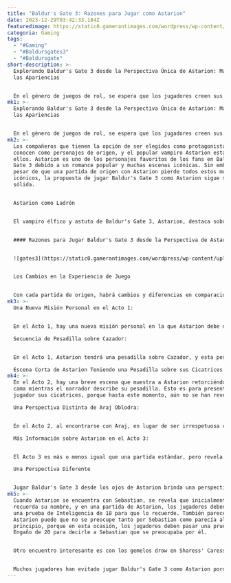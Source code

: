 ```yaml
---
title: "Baldur's Gate 3: Razones para Jugar como Astarion"
date: 2023-12-29T03:42:33.184Z
featuredimage: https://static0.gamerantimages.com/wordpress/wp-content/uploads/2023/12/case-to-play-as-astarion.JPEG?q=50&fit=contain&w=1140&h=&dpr=1.5
categoria: Gaming
tags:
  - "#Gaming"
  - "#Baldursgates3"
  - "#Baldursgate"
short-description: >-
  Explorando Baldur's Gate 3 desde la Perspectiva Única de Astarion: Más Allá de
  las Apariencias


  En el género de juegos de rol, se espera que los jugadores creen sus propios personajes, pero Baldur's Gate 3 es ligeramente diferente, ya que ofrece la
mk1: >-
  Explorando Baldur's Gate 3 desde la Perspectiva Única de Astarion: Más Allá de
  las Apariencias


  En el género de juegos de rol, se espera que los jugadores creen sus propios personajes, pero Baldur's Gate 3 es ligeramente diferente, ya que ofrece la opción de jugar desde la perspectiva de los compañeros de Baldur's Gate 3. Jugar como un compañero brinda una visión fresca de estos personajes y aporta nuevos conocimientos que no se verían necesariamente en una partida estándar.
mk2: >-
  Los compañeros que tienen la opción de ser elegidos como protagonistas se
  conocen como personajes de origen, y el popular vampiro Astarion está entre
  ellos. Astarion es uno de los personajes favoritos de los fans en Baldur's
  Gate 3 debido a un romance popular y muchas escenas icónicas. Sin embargo, a
  pesar de que una partida de origen con Astarion pierde todos estos momentos
  icónicos, la propuesta de jugar Baldur's Gate 3 como Astarion sigue siendo
  sólida.


  Astarion como Ladrón


  El vampiro élfico y astuto de Baldur's Gate 3, Astarion, destaca sobre los demás compañeros debido a su utilidad y la complejidad de su historia.


  #### Razones para Jugar Baldur's Gate 3 desde la Perspectiva de Astarion


  ![gates3](https://static0.gamerantimages.com/wordpress/wp-content/uploads/2023/10/baldur-s-gate-3-astarion-rogue-dagger.jpg?q=50&fit=crop&w=1500&dpr=1.5 "gates3")


  Los Cambios en la Experiencia de Juego


  Con cada partida de origen, habrá cambios y diferencias en comparación con una partida estándar, desde Sceleritas Fel de Baldur's Gate 3 alentando el Impulso Oscuro para masacrar a personas inocentes en una partida de Impulso Oscuro, hasta Tara quedándose en el campamento con Gale en una partida de Gale. En la partida de origen de Astarion, hay muchos cambios y adiciones:
mk3: >-
  Una Nueva Misión Personal en el Acto 1:


  En el Acto 1, hay una nueva misión personal en la que Astarion debe decidir si debe ocultar o revelar su vampirismo a sus compañeros.

  Secuencia de Pesadilla sobre Cazador:


  En el Acto 1, Astarion tendrá una pesadilla sobre Cazador, y esta pesadilla lo llevará a decidir si romper una de las reglas de Cazador y alimentarse de uno de sus compañeros. Nada malo sucede si lo descubren intentando morder a sus compañeros, simplemente se enojan con él y le dicen que no lo haga de nuevo.

  Escena Corta de Astarion Teniendo una Pesadilla sobre sus Cicatrices:
mk4: >-
  En el Acto 2, hay una breve escena que muestra a Astarion retorciéndose en su
  cama mientras el narrador describe su pesadilla. Esto es para presentar al
  jugador sus cicatrices, porque hasta este momento, aún no se han revelado.

  Una Perspectiva Distinta de Araj Oblodra:


  En el Acto 2, al encontrarse con Araj, en lugar de ser irrespetuosa con Astarion como lo es en una partida estándar, es amable y respetuosa con él al pedirle que la muerda a cambio de una poción.

  Más Información sobre Astarion en el Acto 3:


  El Acto 3 es más o menos igual que una partida estándar, pero revela más información sobre el pasado de Astarion como engendro y hay nuevas opciones de diálogo y pruebas de habilidad dentro de su misión personal.

  Una Perspectiva Diferente


  Jugar Baldur's Gate 3 desde los ojos de Astarion brinda una perspectiva diferente y revela más información sobre su pasado. Su misión personal también tiene nuevo contenido y se llama 'Llamada de la Sangre' en lugar de 'El Elfo Pálido'. Cuando Astarion se encuentra con sus hermanos, hay nuevas opciones de diálogo, como permitir que Astarion camine hacia el sol para revelar que es inmune, así como tener que pasar una prueba de habilidad para agarrar a Petras. Si los jugadores no logran agarrar a Petras, él llamará a Astarion el renacuajo de la camada, y toda la escena muestra que Petras alberga mucha hostilidad hacia Astarion, además de mostrar que Astarion fue el chivo expiatorio de Cazador.
mk5: >-
  Cuando Astarion se encuentra con Sebastian, se revela que inicialmente no
  recuerda su nombre, y en una partida de Astarion, los jugadores deben pasar
  una prueba de Inteligencia de 18 para que lo recuerde. También parece que
  Astarion puede que no se preocupe tanto por Sebastian como parecía al
  principio, porque en esta ocasión, los jugadores deben pasar una prueba de
  Engaño de 20 para decirle a Sebastian que se preocupaba por él.


  Otro encuentro interesante es con los gemelos drow en Sharess' Caress. En este encuentro, hay una nueva opción de diálogo que le dice a los gemelos que Astarion solía estar en su posición, pero de una manera no consensuada, en la que expresarán su simpatía por él antes de decirle que no querrían estar en ninguna otra profesión.


  Muchos jugadores han evitado jugar Baldur's Gate 3 como Astarion porque no podrán escuchar su voz ni ver su increíble personalidad y crecimiento como personaje. Se podría argumentar que perderse estas cosas es un buen precio a pagar para aprender más sobre Astarion y obtener una mejor visión de su personaje que solo se puede obtener jugando el juego a través de sus ojos.
---
```

